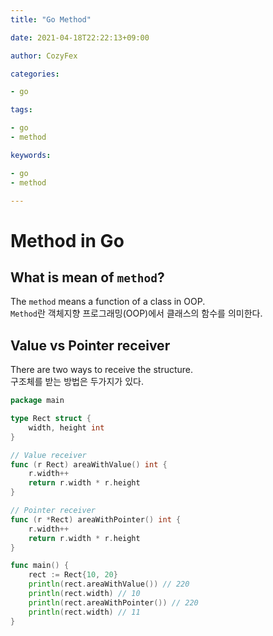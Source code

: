 ```yaml
---
title: "Go Method"

date: 2021-04-18T22:22:13+09:00

author: CozyFex

categories:

- go

tags:

- go
- method

keywords:

- go
- method

---
```


# Method in Go

## What is mean of `method`?

The `method` means a function of a class in OOP.\
`Method`란 객체지향 프로그래밍(OOP)에서 클래스의 함수를 의미한다.

## Value vs Pointer receiver

There are two ways to receive the structure.\
구조체를 받는 방법은 두가지가 있다.

```go
package main

type Rect struct {
	width, height int
}

// Value receiver
func (r Rect) areaWithValue() int {
	r.width++
	return r.width * r.height
}

// Pointer receiver
func (r *Rect) areaWithPointer() int {
	r.width++
	return r.width * r.height
}

func main() {
	rect := Rect{10, 20}
	println(rect.areaWithValue()) // 220
	println(rect.width) // 10
	println(rect.areaWithPointer()) // 220
	println(rect.width) // 11
}
```

